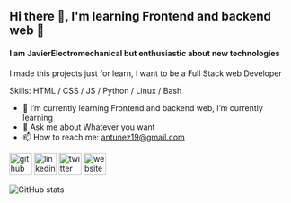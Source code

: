 ## Hi there 👋, I'm learning Frontend and backend web 🚀

#### I am JavierElectromechanical but enthusiastic about new technologies

I made this projects just for learn, I want to be a Full Stack web Developer

Skills: HTML / CSS / JS / Python / Linux / Bash

- 🌱 I’m currently learning Frontend and backend web, I’m currently learning
- 💬 Ask me about Whatever you want
- 📫 How to reach me: antunez19@gmail.com

[<img src='https://cdn.jsdelivr.net/npm/simple-icons@3.0.1/icons/github.svg' alt='github' height='40'>](https://github.com/anbreaker) [<img src='https://cdn.jsdelivr.net/npm/simple-icons@3.0.1/icons/linkedin.svg' alt='linkedin' height='40'>](https://www.linkedin.com/in/francisco-javier-antunez-duran//) [<img src='https://cdn.jsdelivr.net/npm/simple-icons@3.0.1/icons/twitter.svg' alt='twitter' height='40'>](https://twitter.com/antunez19) [<img src='https://cdn.jsdelivr.net/npm/simple-icons@3.0.1/icons/icloud.svg' alt='website' height='40'>](https://rootdevs.es/)

![GitHub stats](https://github-readme-stats.vercel.app/api?username=anbreaker&show_icons=true)
